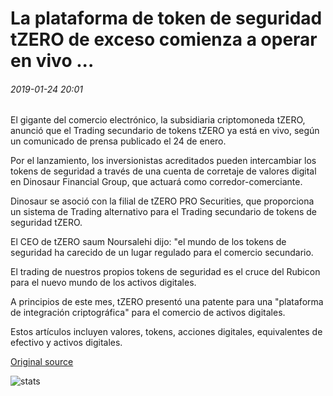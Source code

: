 # La plataforma de token de seguridad tZERO de exceso comienza a operar en vivo ...

###### 2019-01-24 20:01

El gigante del comercio electrónico, la subsidiaria criptomoneda tZERO, anunció que el Trading secundario de tokens tZERO ya está en vivo, según un comunicado de prensa publicado el 24 de enero.

Por el lanzamiento, los inversionistas acreditados pueden intercambiar los tokens de seguridad a través de una cuenta de corretaje de valores digital en Dinosaur Financial Group, que actuará como corredor-comerciante.

Dinosaur se asoció con la filial de tZERO PRO Securities, que proporciona un sistema de Trading alternativo para el Trading secundario de tokens de seguridad tZERO.

El CEO de tZERO saum Noursalehi dijo: "el mundo de los tokens de seguridad ha carecido de un lugar regulado para el comercio secundario.

El trading de nuestros propios tokens de seguridad es el cruce del Rubicon para el nuevo mundo de los activos digitales.

A principios de este mes, tZERO presentó una patente para una "plataforma de integración criptográfica" para el comercio de activos digitales.

Estos artículos incluyen valores, tokens, acciones digitales, equivalentes de efectivo y activos digitales.

[Original source](https://cointelegraph.com/news/overstocks-tzero-security-token-platform-begins-live-trading)

![stats](https://c.statcounter.com/11760860/0/a89fa40b/1/ "stats")